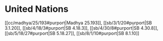 # United Nations

[[cc/madhya/25/193#purport|Madhya 25.193]], [[sb/3/1/20#purport|SB 3.1.20]], [[sb/4/18/3#purport|SB 4.18.3]], [[sb/4/30/8#purport|SB 4.30.8]], [[sb/5/18/27#purport|SB 5.18.27]], [[sb/8/1/10#purport|SB 8.1.10]]


